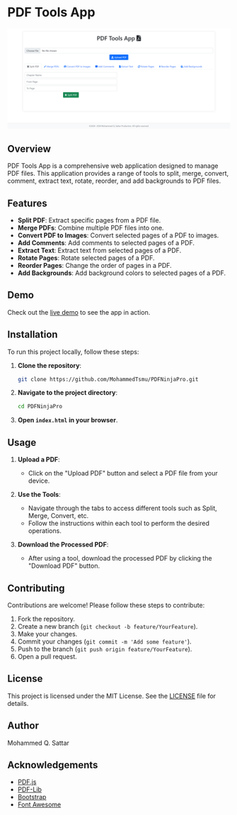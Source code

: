 # PDF Tools App

![PDF Tools App](https://github.com/MohammedTsmu/PDFNinjaPro/blob/main/Screenshot%202024-06-25%20090014.png)

## Overview

PDF Tools App is a comprehensive web application designed to manage PDF files. This application provides a range of tools to split, merge, convert, comment, extract text, rotate, reorder, and add backgrounds to PDF files.

## Features

- **Split PDF**: Extract specific pages from a PDF file.
- **Merge PDFs**: Combine multiple PDF files into one.
- **Convert PDF to Images**: Convert selected pages of a PDF to images.
- **Add Comments**: Add comments to selected pages of a PDF.
- **Extract Text**: Extract text from selected pages of a PDF.
- **Rotate Pages**: Rotate selected pages of a PDF.
- **Reorder Pages**: Change the order of pages in a PDF.
- **Add Backgrounds**: Add background colors to selected pages of a PDF.

## Demo

Check out the [live demo](https://mohammedtsmu.github.io/PDFNinjaPro) to see the app in action.

## Installation

To run this project locally, follow these steps:

1. **Clone the repository**:
    ```sh
    git clone https://github.com/MohammedTsmu/PDFNinjaPro.git
    ```

2. **Navigate to the project directory**:
    ```sh
    cd PDFNinjaPro
    ```

3. **Open `index.html` in your browser**.

## Usage

1. **Upload a PDF**:
    - Click on the "Upload PDF" button and select a PDF file from your device.

2. **Use the Tools**:
    - Navigate through the tabs to access different tools such as Split, Merge, Convert, etc.
    - Follow the instructions within each tool to perform the desired operations.

3. **Download the Processed PDF**:
    - After using a tool, download the processed PDF by clicking the "Download PDF" button.

## Contributing

Contributions are welcome! Please follow these steps to contribute:

1. Fork the repository.
2. Create a new branch (`git checkout -b feature/YourFeature`).
3. Make your changes.
4. Commit your changes (`git commit -m 'Add some feature'`).
5. Push to the branch (`git push origin feature/YourFeature`).
6. Open a pull request.

## License

This project is licensed under the MIT License. See the [LICENSE](LICENSE) file for details.

## Author

Mohammed Q. Sattar

## Acknowledgements

- [PDF.js](https://mozilla.github.io/pdf.js/)
- [PDF-Lib](https://pdf-lib.js.org/)
- [Bootstrap](https://getbootstrap.com/)
- [Font Awesome](https://fontawesome.com/)
